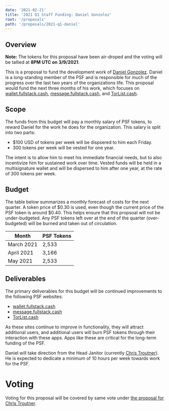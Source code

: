 ```yaml
---
date: '2021-02-21'
title: '2021 Q1 Staff Funding: Daniel Gonzolez'
root: '/proposals'
path: '/proposals/2021-q1-daniel'
---
```


## Overview

**Note:** The tokens for this proposal have been air-droped and the voting will be tallied at **8PM UTC on 3/9/2021**.

This is a proposal to fund the development work of [Daniel Gonzolez](https://github.com/orgs/Permissionless-Software-Foundation/people/danielhumgon). Daniel is a long-standing member of the PSF and is responsible for much of the progress over the last two years of the organizations life. This proposal would fund the next three months of his work, which focuses on [wallet.fullstack.cash](https://wallet.fullstack.cash), [message.fullstack.cash](https://message.fullstack.cash), and [TorList.cash](https://torlist.cash).

## Scope
The funds from this budget will pay a monthly salary of PSF tokens, to reward Daniel for the work he does for the organization. This salary is split into two parts:
- $100 USD of tokens per week will be dispsered to him each Friday.
- 300 tokens per week will be vested for one year.

The intent is to allow him to meet his immediate financial needs, but to also incentivize him for sustained work over time. Vested funds will be held in a multisignature wallet and will be dispersed to him after one year, at the rate of 300 tokens per week.

## Budget
The table below summarizes a monthly forecast of costs for the next quarter. A token price of $0.30 is used, even though the current price of the PSF token is around $0.40. This helps ensure that this propsoal will not be under-budgeted. Any PSF tokens left over at the end of the quarter (over-budgeted) will be burned and taken out of circulation.

| Month      | PSF Tokens |
|------------|------------|
| March 2021 | 2,533       |
| April 2021 | 3,166       |
| May 2021   | 2,533       |

## Deliverables
The primary deliverables for this budget will be continued improvements to the following PSF websites:
- [wallet.fullstack.cash](https://wallet.fullstack.cash)
- [message.fullstack.cash](https://message.fullstack.cash)
- [TorList.cash](https://torlist.cash)

As these sites continue to improve in functionality, they will attract additional users, and additional users will burn PSF tokens through their interaction with these apps. Apps like these are critical for the long-term funding of the PSF.

Daniel will take direction from the Head Janitor (currently [Chris Troutner](https://github.com/christroutner)). He is expected to dedicate a minimum of 10 hours per week towards work for the PSF.


# Voting
Voting for this proposal will be covered by same vote under [the proposal for Chris Troutner](/proposals/2021-q1-trout).

